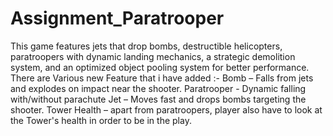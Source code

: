 # Assignment_Paratrooper
 
This game features jets that drop bombs, destructible helicopters, paratroopers with dynamic landing mechanics, a strategic demolition system, and an optimized object pooling system for better performance.
There are Various new Feature that i have added :-
Bomb – Falls from jets and explodes on impact near the shooter.
Paratrooper - Dynamic falling with/without parachute
Jet – Moves fast and drops bombs targeting the shooter.
Tower Health – apart from paratroopers, player also have to look at the Tower's health in order to be in the play. 
